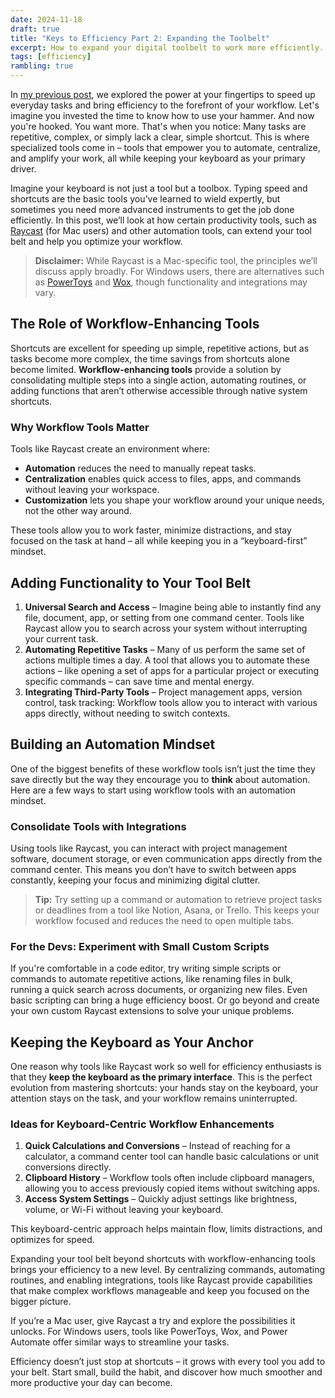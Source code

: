 ```yaml
---
date: 2024-11-18
draft: true
title: "Keys to Efficiency Part 2: Expanding the Toolbelt"
excerpt: How to expand your digital toolbelt to work more efficiently.
tags: [efficiency]
rambling: true
---
```


In [my previous post](/articles/keys-to-effiency/part-1-hard-skills), we explored the power at your fingertips to speed up everyday tasks and bring efficiency to the forefront of your workflow. Let's imagine you invested the time to know how to use your hammer. And now you're hooked. You want more. That's when you notice: Many tasks are repetitive, complex, or simply lack a clear, simple shortcut. This is where specialized tools come in – tools that empower you to automate, centralize, and amplify your work, all while keeping your keyboard as your primary driver.

Imagine your keyboard is not just a tool but a toolbox. Typing speed and shortcuts are the basic tools you’ve learned to wield expertly, but sometimes you need more advanced instruments to get the job done efficiently. In this post, we’ll look at how certain productivity tools, such as [Raycast](https://www.raycast.com/) (for Mac users) and other automation tools, can extend your tool belt and help you optimize your workflow.

> **Disclaimer:** While Raycast is a Mac-specific tool, the principles we’ll discuss apply broadly. For Windows users, there are alternatives such as [PowerToys](https://github.com/microsoft/PowerToys) and [Wox](https://github.com/Wox-launcher/Wox), though functionality and integrations may vary.

## The Role of Workflow-Enhancing Tools

Shortcuts are excellent for speeding up simple, repetitive actions, but as tasks become more complex, the time savings from shortcuts alone become limited. **Workflow-enhancing tools** provide a solution by consolidating multiple steps into a single action, automating routines, or adding functions that aren’t otherwise accessible through native system shortcuts.

### Why Workflow Tools Matter

Tools like Raycast create an environment where:

- **Automation** reduces the need to manually repeat tasks.
- **Centralization** enables quick access to files, apps, and commands without leaving your workspace.
- **Customization** lets you shape your workflow around your unique needs, not the other way around.

These tools allow you to work faster, minimize distractions, and stay focused on the task at hand – all while keeping you in a “keyboard-first” mindset.

## Adding Functionality to Your Tool Belt

1. **Universal Search and Access** – Imagine being able to instantly find any file, document, app, or setting from one command center. Tools like Raycast allow you to search across your system without interrupting your current task.
2. **Automating Repetitive Tasks** – Many of us perform the same set of actions multiple times a day. A tool that allows you to automate these actions – like opening a set of apps for a particular project or executing specific commands – can save time and mental energy.
3. **Integrating Third-Party Tools** – Project management apps, version control, task tracking: Workflow tools allow you to interact with various apps directly, without needing to switch contexts.

## Building an Automation Mindset

One of the biggest benefits of these workflow tools isn’t just the time they save directly but the way they encourage you to **think** about automation. Here are a few ways to start using workflow tools with an automation mindset.

### Consolidate Tools with Integrations

Using tools like Raycast, you can interact with project management software, document storage, or even communication apps directly from the command center. This means you don’t have to switch between apps constantly, keeping your focus and minimizing digital clutter.

> **Tip:** Try setting up a command or automation to retrieve project tasks or deadlines from a tool like Notion, Asana, or Trello. This keeps your workflow focused and reduces the need to open multiple tabs.

### For the Devs: Experiment with Small Custom Scripts

If you're comfortable in a code editor, try writing simple scripts or commands to automate repetitive actions, like renaming files in bulk, running a quick search across documents, or organizing new files. Even basic scripting can bring a huge efficiency boost. Or go beyond and create your own custom Raycast extensions to solve your unique problems.

## Keeping the Keyboard as Your Anchor

One reason why tools like Raycast work so well for efficiency enthusiasts is that they **keep the keyboard as the primary interface**. This is the perfect evolution from mastering shortcuts: your hands stay on the keyboard, your attention stays on the task, and your workflow remains uninterrupted.

### Ideas for Keyboard-Centric Workflow Enhancements

1. **Quick Calculations and Conversions** – Instead of reaching for a calculator, a command center tool can handle basic calculations or unit conversions directly.
2. **Clipboard History** – Workflow tools often include clipboard managers, allowing you to access previously copied items without switching apps.
3. **Access System Settings** – Quickly adjust settings like brightness, volume, or Wi-Fi without leaving your keyboard.

This keyboard-centric approach helps maintain flow, limits distractions, and optimizes for speed.

Expanding your tool belt beyond shortcuts with workflow-enhancing tools brings your efficiency to a new level. By centralizing commands, automating routines, and enabling integrations, tools like Raycast provide capabilities that make complex workflows manageable and keep you focused on the bigger picture.

If you’re a Mac user, give Raycast a try and explore the possibilities it unlocks. For Windows users, tools like PowerToys, Wox, and Power Automate offer similar ways to streamline your tasks.

Efficiency doesn’t just stop at shortcuts – it grows with every tool you add to your belt. Start small, build the habit, and discover how much smoother and more productive your day can become.
